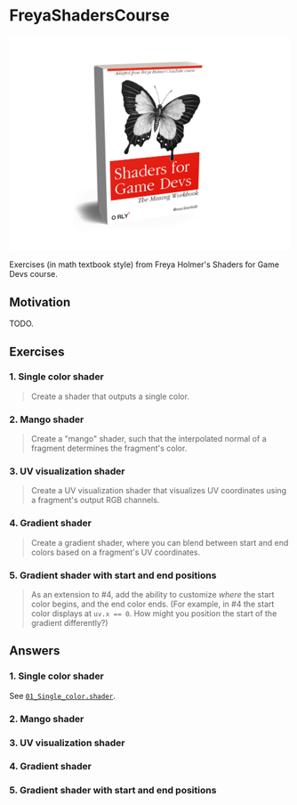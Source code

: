 # FreyaShadersCourse

<img src="./Images/book_cover2.png" alt="Shaders for Game Devs book cover" width="600" />

Exercises (in math textbook style) from Freya Holmer's Shaders for Game Devs course.

## Motivation

TODO.

## Exercises

### 1. Single color shader

> Create a shader that outputs a single color.

### 2. Mango shader

> Create a "mango" shader, such that the interpolated normal of a fragment determines the fragment's color.

### 3. UV visualization shader

> Create a UV visualization shader that visualizes UV coordinates using a fragment's output RGB channels.

### 4. Gradient shader

> Create a gradient shader, where you can blend between start and end colors based on a fragment's UV coordinates.

### 5. Gradient shader with start and end positions

> As an extension to #4, add the ability to customize _where_ the start color begins, and the end color ends. (For example, in #4 the start color displays at `uv.x == 0`. How might you position the start of the gradient differently?)

## Answers

### 1. Single color shader

See [`01_Single_color.shader`](./Assets/Shaders/01_Single_color.shader).

### 2. Mango shader
### 3. UV visualization shader
### 4. Gradient shader
### 5. Gradient shader with start and end positions
